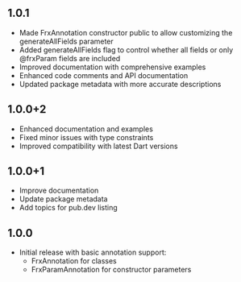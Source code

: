 ## 1.0.1

* Made FrxAnnotation constructor public to allow customizing the generateAllFields parameter
* Added generateAllFields flag to control whether all fields or only @frxParam fields are included
* Improved documentation with comprehensive examples
* Enhanced code comments and API documentation
* Updated package metadata with more accurate descriptions

## 1.0.0+2

* Enhanced documentation and examples
* Fixed minor issues with type constraints
* Improved compatibility with latest Dart versions

## 1.0.0+1

* Improve documentation
* Update package metadata
* Add topics for pub.dev listing

## 1.0.0

* Initial release with basic annotation support:
  - FrxAnnotation for classes
  - FrxParamAnnotation for constructor parameters
